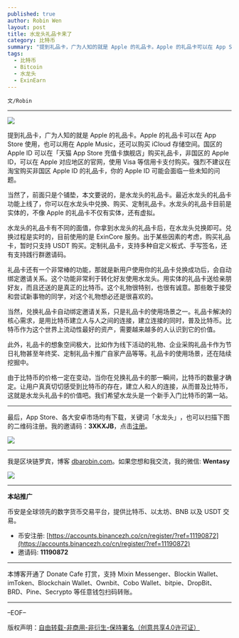 ```yaml
---
published: true
author: Robin Wen
layout: post
title: 水龙头礼品卡来了
category: 比特币
summary: "提到礼品卡，广为人知的就是 Apple 的礼品卡。Apple 的礼品卡可以在 App Store 使用，也可以用在 Apple Music，还可以购买 iCloud 存储空间。国区的 Apple ID 可以在「天猫 App Store 充值卡旗舰店」购买礼品卡，非国区的 Apple ID，可以在 Apple 对应地区的官网，使用 Visa 等信用卡支付购买。强烈不建议在淘宝购买非国区 Apple ID 的礼品卡，你的 Apple ID 可能会面临一些未知的问题。由于比特币的价格一定在变动，当你在兑换礼品卡的那一瞬间，比特币的数量才确定。让用户真真切切感受到比特币的存在，建立人和人的连接，从而普及比特币，这就是水龙头礼品卡的价值吧。我们希望水龙头是一个新手入门比特币的第一站。"
tags:
  - 比特币
  - Bitcoin
  - 水龙头
  - ExinEarn
---
```


`文/Robin`

***

![](https://cdn.dbarobin.com/p242edr.png)

提到礼品卡，广为人知的就是 Apple 的礼品卡。Apple 的礼品卡可以在 App Store 使用，也可以用在 Apple Music，还可以购买 iCloud 存储空间。国区的 Apple ID 可以在「天猫 App Store 充值卡旗舰店」购买礼品卡，非国区的 Apple ID，可以在 Apple 对应地区的官网，使用 Visa 等信用卡支付购买。强烈不建议在淘宝购买非国区 Apple ID 的礼品卡，你的 Apple ID 可能会面临一些未知的问题。

当然了，前面只是个铺垫，本文要说的，是水龙头的礼品卡。最近水龙头的礼品卡功能上线了，你可以在水龙头中兑换、购买、定制礼品卡。水龙头的礼品卡目前是实体的，不像 Apple 的礼品卡不仅有实体，还有虚拟。

水龙头的礼品卡有不同的面值，你拿到水龙头的礼品卡后，在水龙头兑换即可。兑换过程是实时的，目前使用的是 ExinCore 服务。出于某些因素的考虑，购买礼品卡，暂时只支持 USDT 购买。定制礼品卡，支持多种自定义板式、手写签名，还有支持践行群邀请码。

礼品卡还有一个非常棒的功能，那就是新用户使用你的礼品卡兑换成功后，会自动绑定邀请关系。这个功能非常利于转化好友使用水龙头。用实体的礼品卡送给亲朋好友，而且还送的是真正的比特币。这个礼物很特别，也很有诚意。那些敢于接受和尝试新事物的同学，对这个礼物想必还是很喜欢的。

当然，兑换礼品卡自动绑定邀请关系，只是礼品卡的使用场景之一。礼品卡解决的核心需求，是用比特币建立人与人之间的连接，建立连接的同时，普及比特币。比特币作为这个世界上流动性最好的资产，需要越来越多的人认识到它的价值。

此外，礼品卡的想象空间极大，比如作为线下活动的礼物、企业采购礼品卡作为节日礼物甚至年终奖、定制礼品卡推广自家产品等等。礼品卡的使用场景，还在陆续挖掘中。

由于比特币的价格一定在变动，当你在兑换礼品卡的那一瞬间，比特币的数量才确定。让用户真真切切感受到比特币的存在，建立人和人的连接，从而普及比特币，这就是水龙头礼品卡的价值吧。我们希望水龙头是一个新手入门比特币的第一站。

***

最后，App Store、各大安卓市场均有下载，关键词「水龙头」​，也可以扫描​下图的二维码注册。​我的邀请码：**3XKXJB**，点击[注册](https://app.exinearn.com/invite/3XKXJB?source=poster)。

![](https://cdn.dbarobin.com/kwdjijt.png)

***

我是区块链罗宾，博客 [dbarobin.com](https://dbarobin.com/)。如果您想和我交流，我的微信: **Wentasy**

![](https://cdn.dbarobin.com/v4yywe2.png)

***

**本站推广**

币安是全球领先的数字货币交易平台，提供比特币、以太坊、BNB 以及 USDT 交易。

* 币安注册: [https://accounts.binancezh.co/cn/register/?ref=11190872](https://accounts.binancezh.co/cn/register/?ref=11190872)
* 邀请码: **11190872**

***

本博客开通了 Donate Cafe 打赏，支持 Mixin Messenger、Blockin Wallet、imToken、Blockchain Wallet、Ownbit、Cobo Wallet、bitpie、DropBit、BRD、Pine、Secrypto 等任意钱包扫码转账。

<center>
    <div class="--donate-button"
         data-button-id="f8b9df0d-af9a-460d-8258-d3f435445075"
    ></div>
</center>

***

–EOF–

版权声明：[自由转载-非商用-非衍生-保持署名（创意共享4.0许可证）](http://creativecommons.org/licenses/by-nc-nd/4.0/deed.zh)